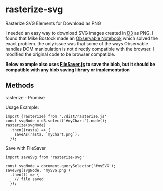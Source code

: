 # rasterize-svg
Rasterize SVG Elements for Download as PNG

I needed an easy way to download SVG images created in [D3](https://d3js.org/) as PNG. I found that Mike Bostock made an [Observable Notebook](https://beta.observablehq.com/@mbostock/saving-svg) which solved the exact problem. the only issue was that some of the ways Observable handles DOM manipulation is not directly compatible with the browser. I modified the original code to be browser compatible.

**Below example also uses [FileSaver.js](https://github.com/eligrey/FileSaver.js) to save the blob, but it should be compatible with any blob saving library or implementation**

## Methods

rasterize - Promise

Usage Example:
```JS
import {rasterize} from './dist/rasterize.js'
const svgNode = d3.select('#myChart').node();
rasterize(svgNode)
  .then((rasta) => {
    saveAs(rasta, `myChart.png`);
  });
```

Save with FileSaver
```TS
import saveSvg from 'rasterize-svg'

const svgNode = document.querySelector('#mySVG');
saveSvg(svgNode, 'mySVG.png')
  .then(() => {
    // file saved
  });

```

